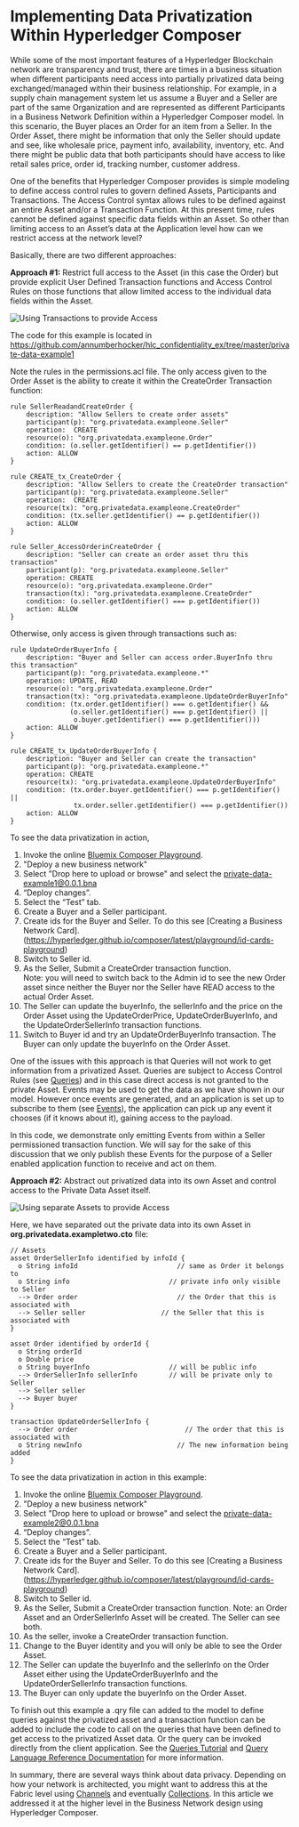 # Implementing Data Privatization Within Hyperledger Composer

While some of the most important features of a Hyperledger Blockchain network are transparency and trust, there are times in a business situation when different participants need access into partially privatized data being exchanged/managed within their business relationship. For example, in a supply chain management system let us assume a Buyer and a Seller are part of the same Organization and are represented as different Participants in a Business Network Definition within a Hyperledger Composer model. In this scenario, the Buyer places an Order for an item from a Seller. In the Order Asset, there might be information that only the Seller should update and see, like wholesale price, payment info, availability, inventory, etc. And there might be public data that both participants should have access to like retail sales price, order id, tracking number, customer address.

One of the benefits that Hyperledger Composer provides is simple modeling to define access control rules to govern defined Assets, Participants and Transactions. The Access Control syntax allows rules to be defined against an entire Asset and/or a Transaction Function. At this present time, rules cannot be defined against specific data fields within an Asset. So other than limiting access to an Asset’s data at the Application level how can we restrict access at the network level?

Basically, there are two different approaches:

**Approach #1:** Restrict full access to the Asset (in this case the Order) but provide explicit User Defined Transaction functions and Access Control Rules on those functions that allow limited access to the individual data fields within the Asset.

![Using Transactions to provide Access](screenshots/solution1.png)

The code for this example is located in https://github.com/annumberhocker/hlc_confidentiality_ex/tree/master/private-data-example1

Note the rules in the permissions.acl file. The only access given to the Order Asset is the ability to create it within the CreateOrder Transaction function:

```
rule SellerReadandCreateOrder {
    description: "Allow Sellers to create order assets"
    participant(p): "org.privatedata.exampleone.Seller"
    operation:  CREATE
    resource(o): "org.privatedata.exampleone.Order"
    condition: (o.seller.getIdentifier() == p.getIdentifier())
    action: ALLOW
}
 
rule CREATE_tx_CreateOrder {
    description: "Allow Sellers to create the CreateOrder transaction"
    participant(p): "org.privatedata.exampleone.Seller"
    operation:  CREATE
    resource(tx): "org.privatedata.exampleone.CreateOrder"
    condition: (tx.seller.getIdentifier() == p.getIdentifier())
    action: ALLOW
}

rule Seller_AccessOrderinCreateOrder {
    description: "Seller can create an order asset thru this transaction"
    participant(p): "org.privatedata.exampleone.Seller"
    operation: CREATE
    resource(o): "org.privatedata.exampleone.Order"
    transaction(tx): "org.privatedata.exampleone.CreateOrder"
    condition: (o.seller.getIdentifier() === p.getIdentifier())
    action: ALLOW
}

```
Otherwise, only access is given through transactions such as:
```
rule UpdateOrderBuyerInfo {
    description: "Buyer and Seller can access order.BuyerInfo thru this transaction"
    participant(p): "org.privatedata.exampleone.*"
    operation: UPDATE, READ
    resource(o): "org.privatedata.exampleone.Order"
    transaction(tx): "org.privatedata.exampleone.UpdateOrderBuyerInfo"
    condition: (tx.order.getIdentifier() === o.getIdentifier() &&
               (o.seller.getIdentifier() === p.getIdentifier() ||
                o.buyer.getIdentifier() === p.getIdentifier()))
    action: ALLOW
}

rule CREATE_tx_UpdateOrderBuyerInfo {
    description: "Buyer and Seller can create the transaction"
    participant(p): "org.privatedata.exampleone.*"
    operation: CREATE
    resource(tx): "org.privatedata.exampleone.UpdateOrderBuyerInfo"
    condition: (tx.order.buyer.getIdentifier() === p.getIdentifier() ||
                tx.order.seller.getIdentifier() === p.getIdentifier())
    action: ALLOW
}
```

To see the data privatization in action, 
1)	Invoke the online [Bluemix Composer Playground](https://composer-playground.mybluemix.net/login).
2)  "Deploy a new business network"
3)  Select "Drop here to upload or browse" and select the [private-data-example1@0.0.1.bna](https://github.com/annumberhocker/hlc_confidentiality_ex/edit/master/private-data-example1/private-data-example1@0.0.1.bna)
4)	“Deploy changes”. 
5)	Select the “Test” tab.
6)	Create a Buyer and a Seller participant. 
7)	Create ids for the Buyer and Seller.  To do this see [Creating a Business Network Card].(https://hyperledger.github.io/composer/latest/playground/id-cards-playground) 
8)	Switch to Seller id.
9)	As the Seller, Submit a CreateOrder transaction function.  
Note: you will need to switch back to the Admin id to see the new Order asset since neither the Buyer nor the Seller have READ access to the actual Order Asset.
10)	The Seller can update the buyerInfo, the sellerInfo and the price on the Order Asset using the UpdateOrderPrice, UpdateOrderBuyerInfo, and the UpdateOrderSellerInfo transaction functions.
11)	Switch to Buyer id and try an UpdateOrderBuyerInfo transaction. The Buyer can only update the buyerInfo on the Order Asset.

One of the issues with this approach is that Queries will not work to get information from a privatized Asset. Queries are subject to Access Control Rules (see [Queries](https://hyperledger.github.io/composer/latest/business-network/query.html)) and in this case direct access is not granted to the private Asset. Events may be used to get the data as we have shown in our model. However once events are generated, and an application is set up to subscribe to them (see [Events](https://hyperledger.github.io/composer/latest/applications/subscribing-to-events.html)), the application can pick up any event it chooses (if it knows about it), gaining access to the payload. 

In this code, we demonstrate only emitting Events from within a Seller permissioned transaction function. We will say for the sake of this discussion that we only publish these Events for the purpose of a Seller enabled application function to receive and act on them.


**Approach #2:** Abstract out privatized data into its own Asset and control access to the Private Data Asset itself.

![Using separate Assets to provide Access](screenshots/solution2.png)

Here, we have separated out the private data into its own Asset in **org.privatedata.exampletwo.cto** file:
```
// Assets
asset OrderSellerInfo identified by infoId {
  o String infoId		       	          // same as Order it belongs to
  o String info      	                // private info only visible to Seller
  --> Order order		      	          // the Order that this is associated with
  --> Seller seller                   // the Seller that this is associated with
}

asset Order identified by orderId {
  o String orderId
  o Double price
  o String buyerInfo      		        // will be public info
  --> OrderSellerInfo sellerInfo    	// will be private only to Seller
  --> Seller seller
  --> Buyer buyer
}

transaction UpdateOrderSellerInfo {
  --> Order order			                // The order that this is associated with
  o String newInfo			              // The new information being added
}

```

To see the data privatization in action in this example:

1)	Invoke the online [Bluemix Composer Playground](https://composer-playground.mybluemix.net/login).
2)  "Deploy a new business network"
3)  Select "Drop here to upload or browse" and select the [private-data-example2@0.0.1.bna](https://github.com/annumberhocker/hlc_confidentiality_ex/edit/master/private-data-example1/private-data-example2@0.0.1.bna)
4)	“Deploy changes”. 
5)	Select the “Test” tab.
6)	Create a Buyer and a Seller participant. 
7)	Create ids for the Buyer and Seller.  To do this see [Creating a Business Network Card].(https://hyperledger.github.io/composer/latest/playground/id-cards-playground)
8)	Switch to Seller id.
9)	As the Seller, Submit a CreateOrder transaction function.  Note: an Order Asset and an OrderSellerInfo Asset will be created.  The Seller can see both.
10)	As the seller, invoke a CreateOrder transaction function.  
11)	Change to the Buyer identity and you will only be able to see the Order Asset.
12)	The Seller can update the buyerInfo and the sellerInfo on the Order Asset either using the UpdateOrderBuyerInfo and the UpdateOrderSellerInfo transaction functions.
13)	The Buyer can only update the buyerInfo on the Order Asset.

To finish out this example a .qry file can added to the model to define queries against the privatized asset and a transaction function can be added to include the code to call on the queries that have been defined to get access to the privatized Asset data. Or the query can be invoked directly from the client application. See the [Queries Tutorial](https://hyperledger.github.io/composer/latest/tutorials/queries) and [Query Language Reference Documentation](https://hyperledger.github.io/composer/latest/api/client-businessnetworkconnection#buildquery) for more information.

In summary, there are several ways think about data privacy.  Depending on how your network is architected, you might want to address this at the Fabric level using [Channels](https://hyperledger-fabric.readthedocs.io/en/release-1.1/channels.html) and eventually [Collections](https://hyperledger-fabric.readthedocs.io/en/release-1.2/private-data/private-data.html).  In this article we addressed it at the higher level in the Business Network design using Hyperledger Composer.

